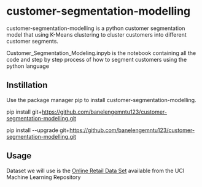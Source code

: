 # customer-segmentation-modelling

customer-segmentation-modelling is a python customer segmentation model that using K-Means clustering to cluster customers into different customer segments.

Customer_Segmentation_Modeling.inpyb is the notebook containing all the code and step by step process of how to segment customers using the python language

## Instillation

Use the package manager pip to install customer-segmentation-modelling.

pip install git+https://github.com/banelengemntu123/customer-segmentation-modelling.git 

pip install --upgrade git+https://github.com/banelengemntu123/customer-segmentation-modelling.git

## Usage

Dataset we will use is the [Online Retail Data Set](http://archive.ics.uci.edu/ml/datasets/Online+Retail) available from the UCI Machine Learning Repository
